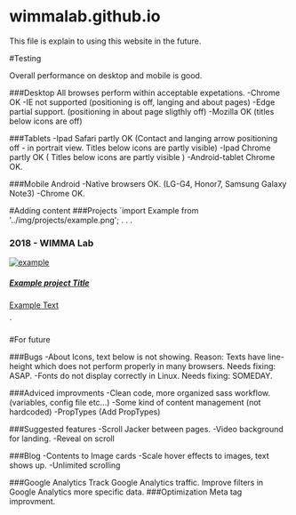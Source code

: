 # wimmalab.github.io
This file is explain to using this website in the future.




#Testing

Overall performance on desktop and mobile is good. 

###Desktop
 All browses perform within acceptable expetations. 
  -Chrome OK
  -IE not supported (positioning is off, langing and about pages) 
  -Edge partial support. (positioning in about page sligthly off)
  -Mozilla OK (titles below icons are off)

###Tablets
  -Ipad Safari partly OK (Contact and langing arrow positioning off - in portrait view. Titles below icons are partly visible) 
  -Ipad Chrome partly OK ( Titles below icons are partly visible )
  -Android-tablet Chrome OK.

###Mobile Android
  -Native browsers OK. (LG-G4, Honor7, Samsung Galaxy Note3)
  -Chrome OK.
 
#Adding content
###Projects
´import Example from '../img/projects/example.png';
.
.
.
<div className="project projects-year">
    <h3>2018 - WIMMA Lab</h3>
</div>
<div className="project">
    <a href="https://wimmalab.github.io/example" target="_blank" rel="noopener noreferrer">
        <div className="icon">
            <img src={Example} alt="example"/>
        </div>
        <div className ="projects-text">
            <h5>Example project Title</h5>
            <p>Example Text</p>
            <div className="readmore"><FaArrowCircleRight /></div>
        </div>
    </a>
</div>´

#For future

###Bugs
-About Icons, text below is not showing. Reason: Texts have line-height which does not perform properly in many browsers. Needs fixing: ASAP.
-Fonts do not display correctly in Linux. Needs fixing: SOMEDAY.

###Adviced improvments
-Clean code, more organized sass workflow. (variables, config file etc...)
-Some kind of content management (not hardcoded)
-PropTypes (Add PropTypes)  

###Suggested features
-Scroll Jacker between pages.
-Video background for landing.
-Reveal on scroll

###Blog
-Contents to Image cards
-Scale hover effects to images, text shows up.
-Unlimited scrolling

###Google Analytics
Track Google Analytics traffic.
Improve filters in Google Analytics more specific data. 
###Optimization
Meta tag improvment.
